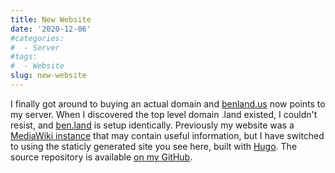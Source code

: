 ```yaml
---
title: New Website
date: '2020-12-06'
#categories:
#  - Server
#tags:
#  - Website
slug: new-website
---
```


I finally got around to buying an actual domain and [benland.us](benland.us) now points to my server. When I discovered the top level domain .land existed, I couldn't resist, and [ben.land](ben.land) is setup identically. Previously my website was a [MediaWiki instance](https://ben.land/wiki) that may contain useful information, but I have switched to using the staticly generated site you see here, built with [Hugo](https://gohugo.io/). The source repository is available [on my GitHub](https://github.com/BenLand100/benland).
